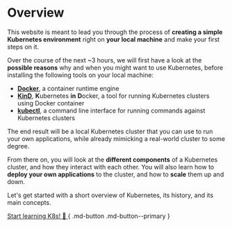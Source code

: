 # Overview

This website is meant to lead you through the process of **creating a simple Kubernetes environment** right on **your local machine** and make your first steps on it.

Over the course of the next ~3 hours, we will first have a look at the **possible reasons** why and when you might want to use Kubernetes, before installing the following tools on your local machine:

- **[Docker](https://docs.docker.com/)**, a container runtime engine
- **[KinD](https://kind.sigs.k8s.io/)**, **K**ubernetes **in** **D**ocker, a tool for running Kubernetes clusters using Docker container
- **[kubectl](https://kubernetes.io/docs/reference/kubectl/)**, a command line interface for running commands against Kubernetes clusters

The end result will be a local Kubernetes cluster that you can use to run your own applications, while already mimicking a real-world cluster to some degree.

From there on, you will look at the **different components** of a Kubernetes cluster, and how they interact with each other. You will also learn how to **deploy your own applications** to the cluster, and how to **scale** them up and down.

Let's get started with a short overview of Kubernetes, its history, and its main concepts.

[Start learning K8s! :rocket: ](/introduction/what-is-kubernetes){ .md-button .md-button--primary }